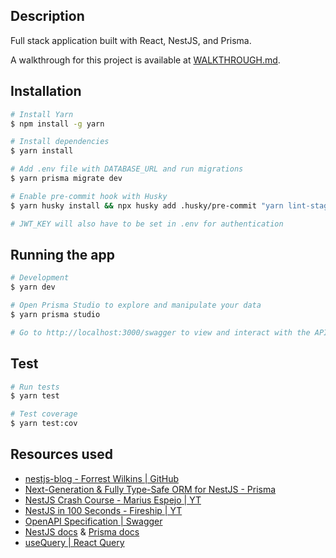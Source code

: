 ## Description

Full stack application built with React, NestJS, and Prisma.

A walkthrough for this project is available at [WALKTHROUGH.md](WALKTHROUGH.md).

## Installation

```bash
# Install Yarn
$ npm install -g yarn

# Install dependencies
$ yarn install

# Add .env file with DATABASE_URL and run migrations
$ yarn prisma migrate dev

# Enable pre-commit hook with Husky
$ yarn husky install && npx husky add .husky/pre-commit "yarn lint-staged"

# JWT_KEY will also have to be set in .env for authentication
```

## Running the app

```bash
# Development
$ yarn dev

# Open Prisma Studio to explore and manipulate your data
$ yarn prisma studio

# Go to http://localhost:3000/swagger to view and interact with the API
```

## Test

```bash
# Run tests
$ yarn test

# Test coverage
$ yarn test:cov
```

## Resources used

- [nestjs-blog - Forrest Wilkins | GitHub](https://github.com/forrestwilkins/nestjs-blog)
- [Next-Generation & Fully Type-Safe ORM for NestJS - Prisma](https://www.prisma.io/nestjs)
- [NestJS Crash Course - Marius Espejo | YT](https://www.youtube.com/watch?v=2n3xS89TJMI)
- [NestJS in 100 Seconds - Fireship | YT](https://www.youtube.com/watch?v=0M8AYU_hPas)
- [OpenAPI Specification | Swagger](https://swagger.io/specification/)
- [NestJS docs](https://docs.nestjs.com) & [Prisma docs](https://www.prisma.io/docs)
- [useQuery | React Query](https://react-query.tanstack.com/reference/useQuery)
